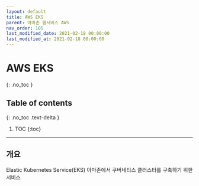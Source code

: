 ```yaml
---
layout: default
title: AWS EKS
parent: 아마존 웹서비스 AWS
nav_order: 105
last_modified_date: 2021-02-18 00:00:00
last_modified_at: 2021-02-18 00:00:00
---
```


# AWS EKS
{: .no_toc }

## Table of contents
{: .no_toc .text-delta }

1. TOC
{:toc}

---

## 개요

Elastic Kubernetes Service(EKS) 아마존에서 쿠버네티스 클러스터를 구축하기 위한 서비스
